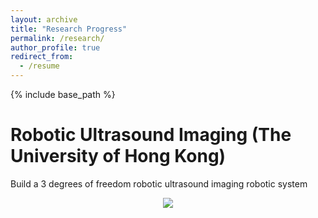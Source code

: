 ```yaml
---
layout: archive
title: "Research Progress"
permalink: /research/
author_profile: true
redirect_from:
  - /resume
---
```


{% include base_path %}

Robotic Ultrasound Imaging (The University of Hong Kong)
======


Build a 3 degrees of freedom robotic ultrasound imaging robotic system
<center><img src="https://jinyihan1001.github.io/jinyihan.github.io/images/moving-support.png" width = "" height = ""></center>

